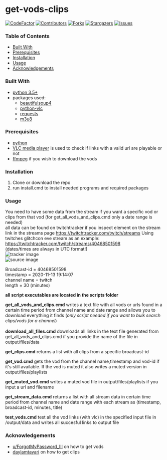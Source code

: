 # get-vods-clips #

<!-- PROJECT SHIELDS -->
<!--
*** Using markdown "reference style" links for readability.
*** Reference links are enclosed in brackets [ ] instead of parentheses ( ).
*** See the bottom of this document for the declaration of the reference variables
*** for contributors-url, forks-url, etc. This is an optional, concise syntax you may use.
*** https://www.markdownguide.org/basic-syntax/#reference-style-links
-->
[![CodeFactor][codefactor-shield]][codefactor-url]
[![Contributors][contributors-shield]][contributors-url]
[![Forks][forks-shield]][forks-url]
[![Stargazers][stars-shield]][stars-url]
[![Issues][issues-shield]][issues-url]

<!-- TABLE OF CONTENTS -->
### Table of Contents


* [Built With](#built-with)
* [Prerequisites](#prerequisites)
* [Installation](#installation)
* [Usage](#usage)
* [Acknowledgements](#acknowledgements)


### Built With

* [python 3.5+](https://www.python.org/downloads/)
* packages used:
  * [beautifulsoup4](https://pypi.org/project/beautifulsoup4/)
  * [python-vlc](https://pypi.org/project/python-vlc/)
  * [requests](https://pypi.org/project/requests/)
  * [m3u8](https://pypi.org/project/m3u8/)


### Prerequisites

* [python](https://www.python.org/downloads/)
* [VLC media player](https://www.videolan.org/vlc/index.html) is used to check if links with a valid url are playable or not
* [ffmpeg](https://ffmpeg.org/download.html#build-windows) if you wish to download the vods

### Installation

1. Clone or download the repo
2. run install.cmd to install needed programs and required packages


<!-- USAGE EXAMPLES -->
### Usage
You need to have some data from the stream if you want a specific vod or clips from that vod (for get_all_vods_and_clips.cmd only a date range is needed) <br>
all data can be found on twitchtracker if you inspect element on the stream link in the streams page https://twitchtracker.com/twitch/streams
Using twitches glitchcon eve stream as an example: https://twitchtracker.com/twitch/streams/40468501598 <br>
(dates/times are always in UTC format!) <br>
![tracker image][tracker-url] <br>
![source image][source-url] <br>

Broadcast-id = 40468501598 <br>
timestamp = 2020-11-13 19:14:07 <br>
channel name = twitch <br>
length = 30 (minutes) <br>

__all script executables are located in the scripts folder__

**get_all_vods_and_clips.cmd** writes a text file with all vods or urls found in a certain time period from channel name and date range and allows you to download everything it finds (*only script needed if you want to bulk search clips/vods for a channel*)
<br>
<br>
**download_all_files.cmd** downloads all links in the text file generated from get_all_vods_and_clips.cmd if you provide the name of the file in output/files/data

**get_clips.cmd** returns a list with all clips from a specific broadcast-id

**get_vod.cmd** gets the vod from the channel name,timestamp and vod-id if it's still available. If the vod is muted it also writes a muted version in output/files/playlists

**get_muted_vod.cmd** writes a muted vod file in output/files/playlists if you input a url and filename

**get_stream_data.cmd** returns a list with all stream data in certain time period from channel name and date range with each stream as (timestamp, broadcast-id, minutes, title)

**test_vods.cmd** test all the vod links (with vlc) in the specified input file in /output/data and writes all succesful links to output file




<!-- ACKNOWLEDGEMENTS -->
### Acknowledgements

* [u/ForgotMyPassword_III](https://www.reddit.com/r/LivestreamFail/comments/js6sf3/geeken_monkaw_deleted_vods_still_accessible/gbxwj0x?utm_source=share&utm_medium=web2x&context=3) on how to get vods
* [daylamtayari](https://github.com/daylamtayari) on how to get clips





<!-- MARKDOWN LINKS & IMAGES -->
<!-- https://www.markdownguide.org/basic-syntax/#reference-style-links -->
[codefactor-shield]: https://www.codefactor.io/repository/github/loomkoom/get-vods-clips/badge
[codefactor-url]: https://www.codefactor.io/repository/github/loomkoom/get-vods-clips
[contributors-shield]: https://img.shields.io/github/contributors/loomkoom/get-vods-clips.svg?style=flat-square
[contributors-url]: https://github.com/loomkoomget-vods-clips/graphs/contributors
[forks-shield]: https://img.shields.io/github/forks/loomkoom/get-vods-clips.svg?style=flat-square
[forks-url]: https://github.com/loomkoom/get-vods-clips/network/members
[stars-shield]: https://img.shields.io/github/stars/loomkoom/get-vods-clips.svg?style=flat-square
[stars-url]: https://github.com/loomkoom/get-vods-clips/stargazers
[issues-shield]: https://img.shields.io/github/issues/loomkoom/get-vods-clips.svg?style=flat-square
[issues-url]: https://github.com/loomkoom/get-vods-clips/issues
[source-url]: https://i.imgur.com/p1ZN35k.png
[tracker-url]: https://i.imgur.com/D6E5h0Z.png
